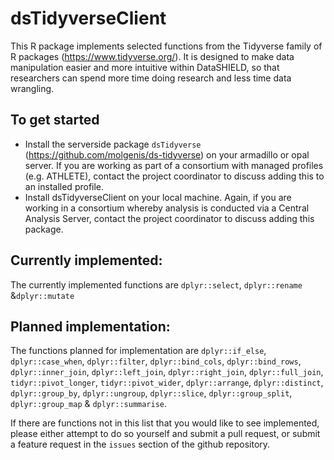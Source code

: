 # dsTidyverseClient
This R package implements selected functions from the Tidyverse family of R packages (https://www.tidyverse.org/).
It is designed to make data manipulation easier and more intuitive within DataSHIELD, so that researchers
can spend more time doing research and less time data wrangling.

## To get started
- Install the serverside package `dsTidyverse` (https://github.com/molgenis/ds-tidyverse) on your 
armadillo or opal server. If you are working as part of a consortium with managed profiles 
(e.g. ATHLETE), contact the project coordinator to discuss adding this to an installed profile.
- Install dsTidyverseClient on your local machine. Again, if you are working in a consortium whereby analysis is conducted via a Central Analysis Server, contact the project coordinator to discuss adding this package.

## Currently implemented:
The currently implemented functions are `dplyr::select`, `dplyr::rename` &`dplyr::mutate`

## Planned implementation:
The functions planned for implementation are `dplyr::if_else`, `dplyr::case_when`, `dplyr::filter`, 
`dplyr::bind_cols`, `dplyr::bind_rows`, `dplyr::inner_join`, `dplyr::left_join`, `dplyr::right_join`,
`dplyr::full_join`, `tidyr::pivot_longer`, `tidyr::pivot_wider`, `dplyr::arrange`, `dplyr::distinct`, 
`dplyr::group_by`, `dplyr::ungroup`, `dplyr::slice`, `dplyr::group_split`, `dplyr::group_map` & 
`dplyr::summarise`.

If there are functions not in this list that you would like to see implemented, please either attempt 
to do so yourself and submit a pull request, or submit a feature request in the `issues` section of
the github repository.
